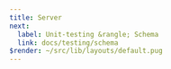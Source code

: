 ```yaml
---
title: Server
next:
  label: Unit-testing &rangle; Schema
  link: docs/testing/schema
$render: ~/src/lib/layouts/default.pug
---
```

